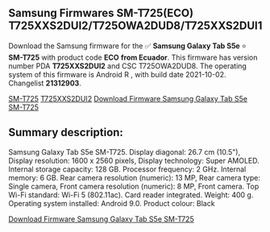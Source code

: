 <h2>Samsung Firmwares SM-T725(ECO) T725XXS2DUI2/T725OWA2DUD8/T725XXS2DUI1</h2>
Download the Samsung firmware for the ✅ <strong>Samsung Galaxy Tab S5e </strong> ⭐ <strong>SM-T725</strong> with product code <strong>ECO</strong> <strong> from Ecuador</strong>. This firmware has version number PDA <strong>T725XXS2DUI2</strong> and CSC T725OWA2DUD8. The operating system of this firmware is Android R , with build date 2021-10-02. Changelist <strong>21312903</strong>.


[SM-T725](https://samfirm.shop/samsung/model/SM-T725)
[T725XXS2DUI2](https://samfirm.shop/samsung/pda/T725XXS2DUI2)
[Download Firmware Samsung Galaxy Tab S5e SM-T725](https://samfirm.shop/samsung/firmware/462419)
<h2>Summary description:</h2>
<p>Samsung Galaxy Tab S5e SM-T725. Display diagonal: 26.7 cm (10.5"), Display resolution: 1600 x 2560 pixels, Display technology: Super AMOLED. Internal storage capacity: 128 GB. Processor frequency: 2 GHz. Internal memory: 6 GB. Rear camera resolution (numeric): 13 MP, Rear camera type: Single camera, Front camera resolution (numeric): 8 MP, Front camera. Top Wi-Fi standard: Wi-Fi 5 (802.11ac). Card reader integrated. Weight: 400 g. Operating system installed: Android 9.0. Product colour: Black</p>


[Download Firmware Samsung Galaxy Tab S5e SM-T725](https://samfirm.shop/samsung/firmware/462419)
